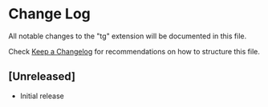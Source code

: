 # Change Log

All notable changes to the "tg" extension will be documented in this file.

Check [Keep a Changelog](http://keepachangelog.com/) for recommendations on how to structure this file.

## [Unreleased]

- Initial release